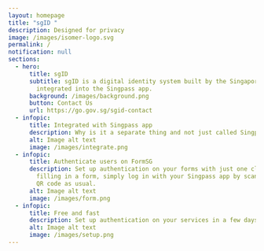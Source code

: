 ```yaml
---
layout: homepage
title: "sgID "
description: Designed for privacy
image: /images/isomer-logo.svg
permalink: /
notification: null
sections:
  - hero:
      title: sgID
      subtitle: sgID is a digital identity system built by the Singapore Government,
        integrated into the Singpass app.
      background: /images/background.png
      button: Contact Us
      url: https://go.gov.sg/sgid-contact
  - infopic:
      title: Integrated with Singpass app
      description: Why is it a separate thing and not just called Singpass, why another name
      alt: Image alt text
      image: /images/integrate.png
  - infopic:
      title: Authenticate users on FormSG
      description: Set up authentication on your forms with just one click. If you are
        filling in a form, simply log in with your Singpass app by scanning the
        QR code as usual.
      alt: Image alt text
      image: /images/form.png
  - infopic:
      title: Free and fast
      description: Set up authentication on your services in a few days with sgID
      alt: Image alt text
      image: /images/setup.png
---
```

